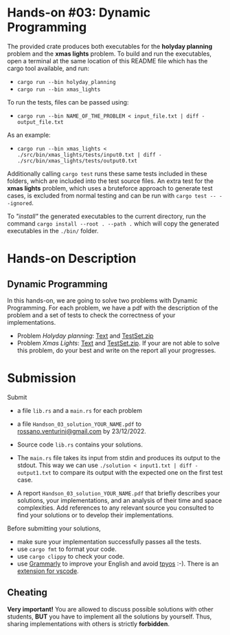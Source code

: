 # Hands-on #03: Dynamic Programming

The provided crate produces both executables for the **holyday planning** problem and the **xmas lights** problem. To build and run the executables, open a terminal at the same location of this README file which has the cargo tool available, and run:

- `cargo run --bin holyday_planning`
- `cargo run --bin xmas_lights`

To run the tests, files can be passed using:

- `cargo run --bin NAME_OF_THE_PROBLEM < input_file.txt | diff - output_file.txt`

As an example:

- `cargo run --bin xmas_lights < ./src/bin/xmas_lights/tests/input0.txt | diff - ./src/bin/xmas_lights/tests/output0.txt`

Additionally calling `cargo test` runs these same tests included in these folders, which are included into the test source files.
An extra test for the **xmas lights** problem, which uses a bruteforce approach to generate test cases, is excluded from normal testing and can be run with `cargo test -- --ignored`.

To *"install"* the generated executables to the current directory, run the command `cargo install --root . --path .` which will copy the generated executables in the `./bin/` folder.

# Hands-on Description
## Dynamic Programming
In this hands-on, we are going to solve two problems with Dynamic Programming.
For each problem, we have a pdf with the description of the problem and a set of tests to check the correctness of your implementations.

- Problem *Holyday planning*: [Text](https://github.com/rossanoventurini/CompetitiveProgramming/tree/master/handson/handson03/problem_01/text.pdf) and [TestSet.zip](https://github.com/rossanoventurini/CompetitiveProgramming/tree/master/handson/handson03/problem_01/TestSet.zip)
- Problem *Xmas Lights*: [Text](https://github.com/rossanoventurini/CompetitiveProgramming/tree/master/handson/handson03/problem_02/text.pdf) and [TestSet.zip](https://github.com/rossanoventurini/CompetitiveProgramming/tree/master/handson/handson03/problem_02/TestSet.zip). If your are not able to solve this problem, do your best and write on the report all your progresses.

# Submission
Submit 
- a file ```lib.rs``` and a ```main.rs``` for each problem
- a file ```Handson_03_solution_YOUR_NAME.pdf``` to [rossano.venturini@gmail.com](mailto:rossano.venturini@gmail.com) 
by 23/12/2022. 

- Source code ```lib.rs``` contains your solutions.
- The ```main.rs``` file takes its input from stdin and produces its output to the stdout. This way we can use ```./solution < input1.txt | diff - output1.txt``` to compare its output with the expected one on the first test case.
- A report ```Handson_03_solution_YOUR_NAME.pdf``` that briefly describes your solutions, your implementations, and an analysis of their time and space complexities. Add references to 
any relevant source you consulted to find your solutions or to develop their implementations. 

Before submitting your solutions, 
- make sure your implementation successfully passes all the tests.
- use ```cargo fmt``` to format your code. 
- use ```cargo clippy``` to check your code.
- use [Grammarly](https://grammarly.com/) to improve your English and avoid [tpyos](https://en.wiktionary.org/wiki/tpyo#English) :-). There is an [extension for vscode](https://marketplace.visualstudio.com/items?itemName=znck.grammarly).  

## Cheating
**Very important!** You are allowed to discuss possible solutions with other
students, **BUT** you have to implement all the solutions by yourself. 
Thus, sharing implementations with others is strictly **forbidden**.